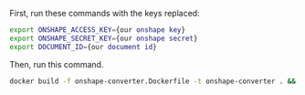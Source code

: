 First, run these commands with the keys replaced:
```bash
export ONSHAPE_ACCESS_KEY={our onshape key}
export ONSHAPE_SECRET_KEY={our onshape secret}
export DOCUMENT_ID={our document id}
```

Then, run this command. 
```bash
docker build -f onshape-converter.Dockerfile -t onshape-converter . && docker run -e ONSHAPE_ACCESS_KEY=$ONSHAPE_ACCESS_KEY -e ONSHAPE_SECRET_KEY=$ONSHAPE_SECRET_KEY -e DOCUMENT_ID=$DOCUMENT_ID -v $(pwd):/workspace onshape-converter
```
